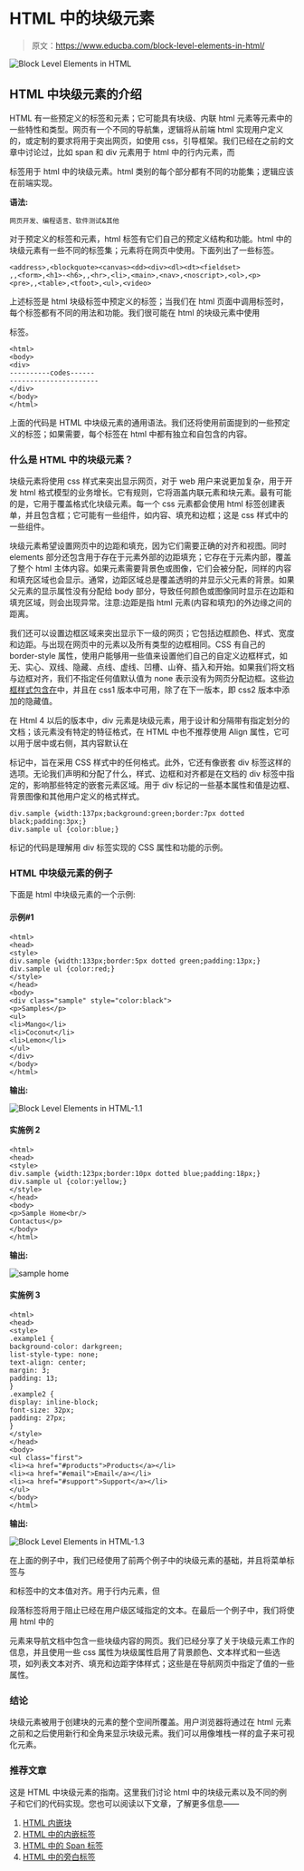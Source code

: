 # HTML 中的块级元素

> 原文：<https://www.educba.com/block-level-elements-in-html/>

![Block Level Elements in HTML](img/1d93418526a6e72f0989dd79381520cf.png)



## HTML 中块级元素的介绍

HTML 有一些预定义的标签和元素；它可能具有块级、内联 html 元素等元素中的一些特性和类型。网页有一个不同的导航集，逻辑将从前端 html 实现用户定义的，或定制的要求将用于突出网页，如使用 css，引导框架。我们已经在之前的文章中讨论过，比如 span 和 div 元素用于 html 中的行内元素，而

标签用于 html 中的块级元素。html 类别的每个部分都有不同的功能集；逻辑应该在前端实现。

**语法:**

<small>网页开发、编程语言、软件测试&其他</small>

对于预定义的标签和元素，html 标签有它们自己的预定义结构和功能。html 中的块级元素有一些不同的标签集；元素将在网页中使用。下面列出了一些标签。

```
<address>,<blockquote><canvas><dd><div><dl><dt><fieldset>
,,<form>,<h1>-<h6>,,<hr>,<li>,<main>,<nav>,<noscript>,<ol>,<p>
<pre>,,<table>,<tfoot>,<ul>,<video>
```

上述标签是 html 块级标签中预定义的标签；当我们在 html 页面中调用标签时，每个标签都有不同的用法和功能。我们很可能在 html 的块级元素中使用

标签。

```
<html>
<body>
<div>
----------codes------
----------------------
</div>
</body>
</html>
```

上面的代码是 HTML 中块级元素的通用语法。我们还将使用前面提到的一些预定义的标签；如果需要，每个标签在 html 中都有独立和自包含的内容。

### 什么是 HTML 中的块级元素？

块级元素将使用 css 样式来突出显示网页，对于 web 用户来说更加复杂，用于开发 html 格式模型的业务增长。它有规则，它将涵盖内联元素和块元素。最有可能的是，它用于覆盖格式化块级元素。每一个 css 元素都会使用 html 标签创建表单，并且包含框；它可能有一些组件，如内容、填充和边框；这是 css 样式中的一些组件。

块级元素希望设置网页中的边距和填充，因为它们需要正确的对齐和视图。同时 elements 部分还包含用于存在于元素外部的边距填充；它存在于元素内部，覆盖了整个 html 主体内容。如果元素需要背景色或图像，它们会被分配，同样的内容和填充区域也会显示。通常，边距区域总是覆盖透明的并显示父元素的背景。如果父元素的显示属性没有分配给 body 部分，导致任何颜色或图像同时显示在边距和填充区域，则会出现异常。注意:边距是指 html 元素(内容和填充)的外边缘之间的距离。

我们还可以设置边框区域来突出显示下一级的网页；它包括边框颜色、样式、宽度和边距。与出现在网页中的元素以及所有类型的边框相同。CSS 有自己的 border-style 属性，使用户能够用一些值来设置他们自己的自定义边框样式，如无、实心、双线、隐藏、点线、虚线、凹槽、山脊、插入和开始。如果我们将文档与边框对齐，我们不指定任何值默认值为 none 表示没有为网页分配边框。这些[边框样式包含在](https://www.educba.com/css-border-style/)中，并且在 css1 版本中可用，除了在下一版本，即 css2 版本中添加的隐藏值。

在 Html 4 以后的版本中，div 元素是块级元素，用于设计和分隔带有指定划分的文档；该元素没有特定的特征格式，在 HTML 中也不推荐使用 Align 属性，它可以用于居中或右侧，其内容默认在

标记中，旨在采用 CSS 样式中的任何格式。此外，它还有像嵌套 div 标签这样的选项。无论我们声明和分配了什么，样式、边框和对齐都是在文档的 div 标签中指定的，影响那些特定的嵌套元素区域。用于 div 标记的一些基本属性和值是边框、背景图像和其他用户定义的格式样式。

```
div.sample {width:137px;background:green;border:7px dotted black;padding:3px;}
div.sample ul {color:blue;}
```

标记的代码是理解用 div 标签实现的 CSS 属性和功能的示例。

### HTML 中块级元素的例子

下面是 html 中块级元素的一个示例:

#### 示例#1

```
<html>
<head>
<style>
div.sample {width:133px;border:5px dotted green;padding:13px;}
div.sample ul {color:red;}
</style>
</head>
<body>
<div class="sample" style="color:black">
<p>Samples</p>
<ul>
<li>Mango</li>
<li>Coconut</li>
<li>Lemon</li>
</ul>
</div>
</body>
</html>
```

**输出:**

![Block Level Elements in HTML-1.1](img/d4fa8e16359e7a61139a72e4cd85d4e3.png)



#### 实施例 2

```
<html>
<head>
<style>
div.sample {width:123px;border:10px dotted blue;padding:18px;}
div.sample ul {color:yellow;}
</style>
</head>
<body>
<p>Sample Home<br/>
Contactus</p>
</body>
</html>
```

**输出:**

![sample home](img/6d1a1b135e6c0a2c34660c0419d2e26e.png)



#### 实施例 3

```
<html>
<head>
<style>
.example1 {
background-color: darkgreen;
list-style-type: none;
text-align: center;
margin: 3;
padding: 13;
}
.example2 {
display: inline-block;
font-size: 32px;
padding: 27px;
}
</style>
</head>
<body>
<ul class="first">
<li><a href="#products">Products</a></li>
<li><a href="#email">Email</a></li>
<li><a href="#support">Support</a></li>
</ul>
</body>
</html>
```

**输出:**

![Block Level Elements in HTML-1.3](img/b5fb8896d0c3ee97a828e9b78a884977.png)



在上面的例子中，我们已经使用了前两个例子中的块级元素的基础，并且将菜单标签与

和标签中的文本值对齐。用于行内元素，但

段落标签将用于阻止已经在用户级区域指定的文本。在最后一个例子中，我们将使用 html 中的

<nav>元素来导航文档中包含一些块级内容的网页。我们已经分享了关于块级元素工作的信息，并且使用一些 css 属性为块级属性启用了背景颜色、文本样式和一些选项，如列表文本对齐、填充和边距字体样式；这些是在导航网页中指定了值的一些属性。</nav> 

### 结论

块级元素被用于创建块的元素的整个空间所覆盖。用户浏览器将通过在 html 元素之前和之后使用新行和全角来显示块级元素。我们可以用像堆栈一样的盒子来可视化元素。

### 推荐文章

这是 HTML 中块级元素的指南。这里我们讨论 html 中的块级元素以及不同的例子和它们的代码实现。您也可以阅读以下文章，了解更多信息——

1.  [HTML 内嵌块](https://www.educba.com/html-inline-block/)
2.  [HTML 中的内嵌标签](https://www.educba.com/inline-tags-in-html/)
3.  [HTML 中的 Span 标签](https://www.educba.com/span-tag-in-html/)
4.  [HTML 中的旁白标签](https://www.educba.com/aside-tag-in-html/)





